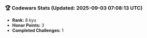### 🏆 Codewars Stats (Updated: 2025-09-03 07:08:13 UTC)

- **Rank:** 8 kyu
- **Honor Points:** 3
- **Completed Challenges:** 1
